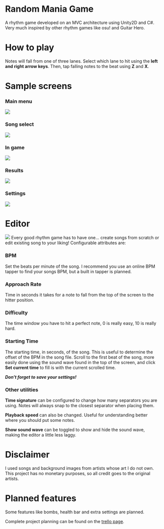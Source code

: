 # Random Mania Game
A rhythm game developed on an MVC architecture using Unity2D and C#. Very much inspired by other rhythm games like osu! and Guitar Hero.

# How to play
Notes will fall from one of three lanes. Select which lane to hit using the **left and right arrow keys**. Then, tap falling notes to the beat using **Z** and **X**.

# Sample screens
### Main menu
![](https://i.imgur.com/LFBMuNM.png)
### Song select
![](https://i.imgur.com/q6YP6GI.jpeg)
### In game
![](https://i.imgur.com/Zst1BA9.jpeg)
### Results
![](https://i.imgur.com/QpSpDt5.jpeg)
### Settings
![](https://i.imgur.com/8xOaPZK.png)

# Editor
![](https://i.imgur.com/n6nQj8T.png)
Every good rhythm game has to have one... create songs from scratch or edit existing song to your liking! Configurable attributes are:

### BPM
Set the beats per minute of the song. I recommend you use an online BPM tapper to find your songs BPM, but a built in tapper is planned.

### Approach Rate
Time in seconds it takes for a note to fall from the top of the screen to the hitter position.

### Difficulty
The time window you have to hit a perfect note, 0 is really easy, 10 is really hard.

### Starting Time
The starting time, in seconds, of the song. This is useful to determine the offset of the BPM in the song file. Scroll to the first beat of the song, more easily done using the sound wave found in the top of the screen, and click **Set current time** to fill is with the current scrolled time.

**_Don't forget to save your settings!_**

### Other utilities
**Time signature** can be configured to change how many separators you are using. Notes will always snap to the closest separator when placing them.

**Playback speed** can also be changed. Useful for understanding better where you should put some notes.

**Show sound wave** can be toggled to show and hide the sound wave, making the editor a little less laggy.

# Disclaimer
I used songs and background images from artists whose art I do not own. This project has no monetary purposes, so all credit goes to the original artists.

# Planned features
Some features like bombs, health bar and extra settings are planned.

Complete project planning can be found on the [trello page](https://trello.com/b/5tLFtw77/random-mania-game).

